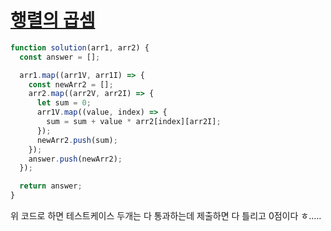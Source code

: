 # [행렬의 곱셈](https://programmers.co.kr/learn/courses/30/lessons/12949)

```js
function solution(arr1, arr2) {
  const answer = [];

  arr1.map((arr1V, arr1I) => {
    const newArr2 = [];
    arr2.map((arr2V, arr2I) => {
      let sum = 0;
      arr1V.map((value, index) => {
        sum = sum + value * arr2[index][arr2I];
      });
      newArr2.push(sum);
    });
    answer.push(newArr2);
  });

  return answer;
}
```

위 코드로 하면 테스트케이스 두개는 다 통과하는데 제출하면 다 틀리고 0점이다 ㅎ.....
